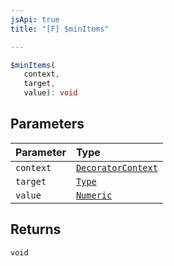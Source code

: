 ```yaml
---
jsApi: true
title: "[F] $minItems"

---
```

```ts
$minItems(
   context, 
   target, 
   value): void
```

## Parameters

| Parameter | Type |
| :------ | :------ |
| `context` | [`DecoratorContext`](../interfaces/DecoratorContext.md) |
| `target` | [`Type`](../type-aliases/Type.md) |
| `value` | [`Numeric`](../interfaces/Numeric.md) |

## Returns

`void`
